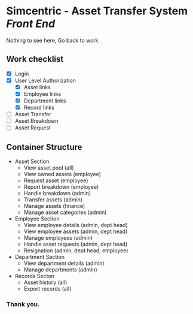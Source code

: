 # Simcentric - Asset Transfer System _Front End_

Nothing to see here, Go back to work

## Work checklist

- [X] Login
- [X] User Level Authorization
    - [X] Asset links
    - [X] Employee links
    - [X] Department links
    - [X] Record links
- [ ] Asset Transfer
- [ ] Asset Breakdown
- [ ] Asset Request

## Container Structure

- Asset Section
  - View asset pool             (all)
  - View owned assets           (employee)
  - Request asset               (employee)
  - Report breakdown            (employee)
  - Handle breakdown            (admin)
  - Transfer assets             (admin)
  - Manage assets               (finance)
  - Manage asset categories     (admin)
- Employee Section
  - View employee details       (admin, dept head)
  - View employee assets        (admin, dept head)
  - Manage employees            (admin)
  - Handle asset requests       (admin, dept head)
  - Resignation                 (admin, dept head, employee)
- Department Section
  - View department details     (admin)
  - Manage departments          (admin)
- Records Secton
  - Asset history               (all)
  - Export records              (all)

### Thank you.
